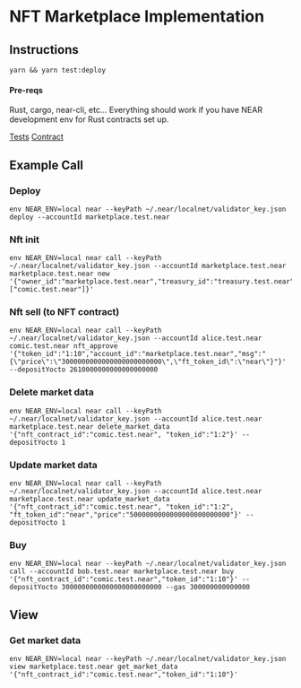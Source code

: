 # NFT Marketplace Implementation

## Instructions

`yarn && yarn test:deploy`

#### Pre-reqs

Rust, cargo, near-cli, etc...
Everything should work if you have NEAR development env for Rust contracts set up.

[Tests](test/api.test.js)
[Contract](contract/src/lib.rs)

## Example Call

### Deploy
```
env NEAR_ENV=local near --keyPath ~/.near/localnet/validator_key.json deploy --accountId marketplace.test.near
```

### Nft init
```
env NEAR_ENV=local near call --keyPath ~/.near/localnet/validator_key.json --accountId marketplace.test.near marketplace.test.near new '{"owner_id":"marketplace.test.near","treasury_id":"treasury.test.near","approved_nft_contract_ids":["comic.test.near"]}'
```

### Nft sell (to NFT contract)
```
env NEAR_ENV=local near call --keyPath ~/.near/localnet/validator_key.json --accountId alice.test.near comic.test.near nft_approve '{"token_id":"1:10","account_id":"marketplace.test.near","msg":"{\"price\":\"3000000000000000000000000\",\"ft_token_id\":\"near\"}"}' --depositYocto 2610000000000000000000
```

### Delete market data
```
env NEAR_ENV=local near call --keyPath ~/.near/localnet/validator_key.json --accountId alice.test.near marketplace.test.near delete_market_data '{"nft_contract_id":"comic.test.near", "token_id":"1:2"}' --depositYocto 1
```

### Update market data
```
env NEAR_ENV=local near call --keyPath ~/.near/localnet/validator_key.json --accountId alice.test.near marketplace.test.near update_market_data '{"nft_contract_id":"comic.test.near", "token_id":"1:2", "ft_token_id":"near","price":"5000000000000000000000000"}' --depositYocto 1
```

### Buy
```
env NEAR_ENV=local near --keyPath ~/.near/localnet/validator_key.json call --accountId bob.test.near marketplace.test.near buy '{"nft_contract_id":"comic.test.near","token_id":"1:10"}' --depositYocto 3000000000000000000000000 --gas 300000000000000
```

## View

### Get market data
```
env NEAR_ENV=local near --keyPath ~/.near/localnet/validator_key.json view marketplace.test.near get_market_data '{"nft_contract_id":"comic.test.near","token_id":"1:10"}'
```